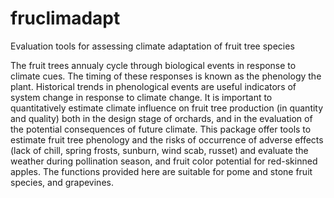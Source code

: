 # fruclimadapt

Evaluation tools for assessing climate adaptation of fruit tree species

The fruit trees annualy cycle through biological events in response to climate cues.
The timing of these responses is known as the phenology the plant. Historical trends 
in phenological events are useful indicators of system change in response to climate 
change. 
It is important to quantitatively estimate climate influence on fruit tree production 
(in quantity and quality) both in the design stage of orchards, and in the evaluation 
of the potential consequences of future climate. This package offer tools to estimate 
fruit tree phenology and the risks of occurrence of adverse effects (lack of chill, 
spring frosts, sunburn, wind scab, russet) and evaluate the weather during pollination 
season, and fruit color potential for red-skinned apples. The functions provided here 
are suitable for pome and stone fruit species, and grapevines.
